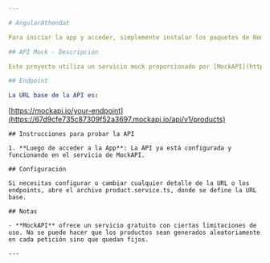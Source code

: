 ```yaml
---

# AngularAthendat

Para iniciar la app y acceder, simplemente instalar los paquetes de Node con el comando npm install y luego levantar el servidor local con ng serve.

## API Mock - Descripción

Este proyecto utiliza un servicio mock proporcionado por [MockAPI](https://mockapi.io/) para simular una API sin necesidad de tener un backend real. A continuación se detallan las instrucciones para ejecutar y probar la API.

## Endpoint

La URL base de la API es:

```
[https://mockapi.io/your-endpoint](https://67d9cfe735c87309f52a3697.mockapi.io/api/v1/products)
```
## Instrucciones para probar la API

1. **Luego de acceder a la App**: La API ya está configurada y funcionando en el servicio de MockAPI.

## Configuración

Si necesitas configurar o cambiar cualquier detalle de la URL o los endpoints, abre el archivo product.service.ts, donde se define la URL base.

## Notas

- **MockAPI** ofrece un servicio gratuito con ciertas limitaciones de uso. No se puede hacer que los productos sean generados aleatoriamente en cada petición sino que quedan fijos.

---
```

